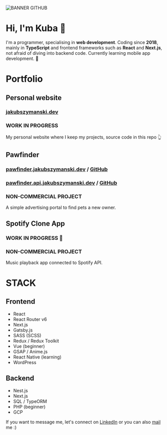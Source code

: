 
![BANNER GITHUB](https://github.com/szymanskijakub/szymanskijakub/assets/55634397/d3923a3f-7613-4d6c-889b-ec3f9a1c9912)

# Hi, I'm Kuba 👋

I'm a programmer, specialising in **web development**. Coding since **2018**, mainly in **TypeScript** and frontend frameworks such as **React** and **Next.js**, not afraid of diving into backend code. Currently learning mobile app development. 📱


# Portfolio
## Personal website
### [jakubszymanski.dev](https://jakubszymanski.dev)
### WORK IN PROGRESS
My personal website where I keep my projects, source code in this repo 👆

## Pawfinder
### [pawfinder.jakubszymanski.dev](https://pawfinder.jakubszymanski.dev) / [GitHub](https://github.com/szymanskijakub/pawfinder-react)
### [pawfinder.api.jakubszymanski.dev](https://pawfinder.api.jakubszymanski.dev) / [GitHub](https://github.com/szymanskijakub/pawfinder-nest)
### NON-COMMERCIAL PROJECT
A simple advertising portal to find pets a new owner.


## Spotify Clone App
### WORK IN PROGRESS 🤫
### NON-COMMERCIAL PROJECT
Music playback app connected to Spotify API.

# STACK
## Frontend
- React
- React Router v6
- Next.js
- Gatsby.js
- SASS (SCSS)
- Redux / Redux Toolkit
- Vue (beginner)
- GSAP / Anime.js
- React Native (learning)
- WordPress
## Backend
- Nest.js
- Next.js
- SQL / TypeORM
- PHP (beginner)
- GCP

If you want to message me, let's connect on [LinkedIn](https://www.linkedin.com/in/jakub-szyma%C5%84ski04) or you can also [mail](mailto:yaaqov147@gmail.com) me :) 

  
